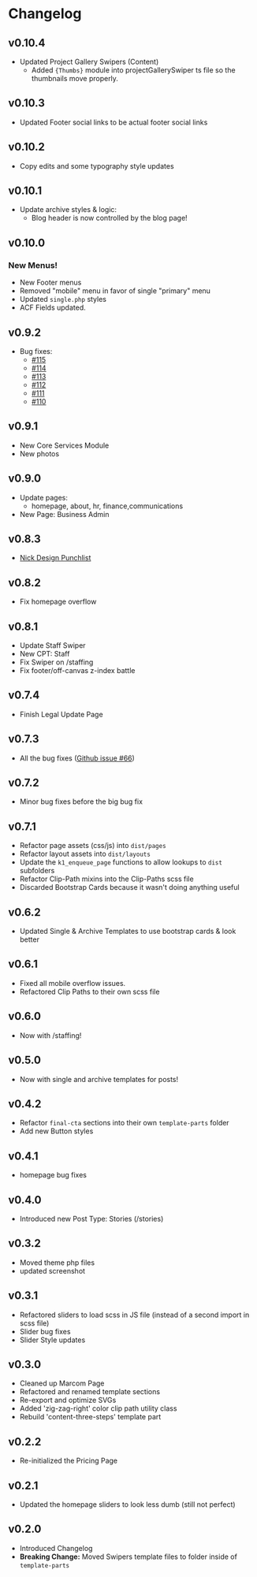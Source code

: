 # Changelog

## v0.10.4

- Updated Project Gallery Swipers (Content)
  - Added `{Thumbs}` module into projectGallerySwiper ts file so the thumbnails move properly.

## v0.10.3

- Updated Footer social links to be actual footer social links

## v0.10.2

- Copy edits and some typography style updates

## v0.10.1

- Update archive styles & logic:
  - Blog header is now controlled by the blog page!

## v0.10.0

### New Menus!

- New Footer menus
- Removed "mobile" menu in favor of single "primary" menu
- Updated `single.php` styles
- ACF Fields updated.

## v0.9.2

- Bug fixes:
  - [#115](https://github.com/kingdom-one/k1-theme-v2/issues/115)
  - [#114](https://github.com/kingdom-one/k1-theme-v2/issues/114)
  - [#113](https://github.com/kingdom-one/k1-theme-v2/issues/113)
  - [#112](https://github.com/kingdom-one/k1-theme-v2/issues/112)
  - [#111](https://github.com/kingdom-one/k1-theme-v2/issues/111)
  - [#110](https://github.com/kingdom-one/k1-theme-v2/issues/110)

## v0.9.1

- New Core Services Module
- New photos

## v0.9.0

- Update pages:
  - homepage, about, hr, finance,communications
- New Page: Business Admin

## v0.8.3

- [Nick Design Punchlist](https://github.com/kingdom-one/k1-theme-v2/issues/83)

## v0.8.2

- Fix homepage overflow

## v0.8.1

- Update Staff Swiper
- New CPT: Staff
- Fix Swiper on /staffing
- Fix footer/off-canvas z-index battle

## v0.7.4

- Finish Legal Update Page

## v0.7.3

- All the bug fixes ([Github issue #66](https://github.com/kingdom-one/k1-theme-v2/issues/66))

## v0.7.2

- Minor bug fixes before the big bug fix

## v0.7.1

- Refactor page assets (css/js) into `dist/pages`
- Refactor layout assets into `dist/layouts`
- Update the `k1_enqueue_page` functions to allow lookups to `dist` subfolders
- Refactor Clip-Path mixins into the Clip-Paths scss file
- Discarded Bootstrap Cards because it wasn't doing anything useful

## v0.6.2

- Updated Single & Archive Templates to use bootstrap cards & look better

## v0.6.1

- Fixed all mobile overflow issues.
- Refactored Clip Paths to their own scss file

## v0.6.0

- Now with /staffing!

## v0.5.0

- Now with single and archive templates for posts!

## v0.4.2

- Refactor `final-cta` sections into their own `template-parts` folder
- Add new Button styles

## v0.4.1

- homepage bug fixes

## v0.4.0

- Introduced new Post Type: Stories (/stories)

## v0.3.2

- Moved theme php files
- updated screenshot

## v0.3.1

- Refactored sliders to load scss in JS file (instead of a second import in scss file)
- Slider bug fixes
- Slider Style updates

## v0.3.0

- Cleaned up Marcom Page
- Refactored and renamed template sections
- Re-export and optimize SVGs
- Added 'zig-zag-right' color clip path utility class
- Rebuild 'content-three-steps' template part

## v0.2.2

- Re-initialized the Pricing Page

## v0.2.1

- Updated the homepage sliders to look less dumb (still not perfect)

## v0.2.0

- Introduced Changelog
- **Breaking Change:** Moved Swipers template files to folder inside of `template-parts`
